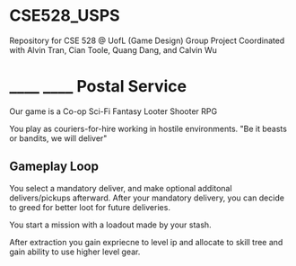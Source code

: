 # CSE528_USPS
 Repository for CSE 528 @ UofL (Game Design)
 Group Project Coordinated with Alvin Tran, Cian Toole, Quang Dang, and Calvin Wu
 
<h1>____ ____ Postal Service</h1>
Our game is a Co-op Sci-Fi Fantasy Looter Shooter RPG 

You play as couriers-for-hire working in hostile environments.
"Be it beasts or bandits, we will deliver"

<h2>Gameplay Loop</h2>
You select a mandatory deliver, and make optional additonal delivers/pickups afterward. After your mandatory delivery, you can decide to greed for better loot for future deliveries.

You start a mission with a loadout made by your stash. 

After extraction you gain expriecne to level ip and allocate to skill tree and gain ability to use higher level gear.
